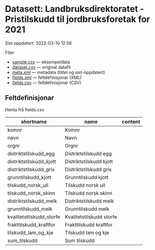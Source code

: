 # Datasett:     Landbruksdirektoratet - Pristilskudd til jordbruksforetak for 2021
 Sist oppdatert: 2022-03-10 12:56

 Filer:
 - [sample.csv](sample.csv) — eksempeldata
 - [dataset.csv](dataset.csv) — original datafil
 - [meta.xml](meta.xml) — metadata (tittel og sist-oppdatert)
 - [fields.xml](fields.xml) — feltdefinisjonar (XML)
 - [fields.csv](fields.csv) — feltdefinisjonar (CSV)


## Feltdefinisjonar
Henta frå fields.csv

| shortname | name | content |
| --- | --- | --- |
| komnr | Komnr |  |
| navn | Navn |  |
| orgnr | Orgnr |  |
| distriktstilskudd_egg | Distriktstilskudd egg |  |
| distriktstilskudd_kjott | Distriktstilskudd kjott |  |
| distriktstilskudd_gris | Distriktstilskudd gris |  |
| grunntilskudd_kjott | Grunntilskudd kjott |  |
| tilskudd_norsk_ull | Tilskudd norsk ull |  |
| tilskudd_norsk_skinn | Tilskudd norsk skinn |  |
| distriktstilskudd_melk | Distriktstilskudd melk |  |
| grunntilskudd_melk | Grunntilskudd melk |  |
| kvalitetstilskudd_storfe | Kvalitetstilskudd storfe |  |
| frakttilskudd_kraftfor | Frakttilskudd kraftfor |  |
| tilskudd_lam_og_kje | Tilskudd lam og kje |  |
| sum_tilskudd | Sum tilskudd |  |
